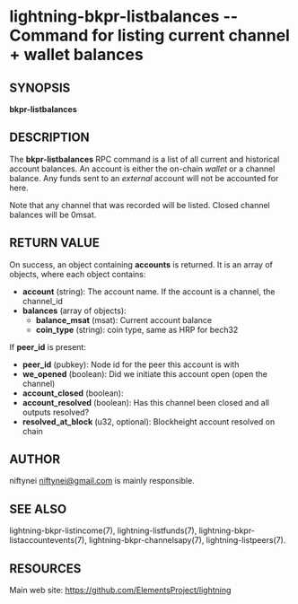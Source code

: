 lightning-bkpr-listbalances -- Command for listing current channel + wallet balances
===============================================================================

SYNOPSIS
--------

**bkpr-listbalances**

DESCRIPTION
-----------

The **bkpr-listbalances** RPC command is a list of all current and historical account balances. An account is either the on-chain *wallet* or a channel balance.
Any funds sent to an *external* account will not be accounted for here.

Note that any channel that was recorded will be listed. Closed channel balances
will be 0msat.

RETURN VALUE
------------

[comment]: # (GENERATE-FROM-SCHEMA-START)
On success, an object containing **accounts** is returned.  It is an array of objects, where each object contains:

- **account** (string): The account name. If the account is a channel, the channel_id
- **balances** (array of objects):
  - **balance_msat** (msat): Current account balance
  - **coin_type** (string): coin type, same as HRP for bech32

If **peer_id** is present:

  - **peer_id** (pubkey): Node id for the peer this account is with
  - **we_opened** (boolean): Did we initiate this account open (open the channel)
  - **account_closed** (boolean): 
  - **account_resolved** (boolean): Has this channel been closed and all outputs resolved?
  - **resolved_at_block** (u32, optional): Blockheight account resolved on chain

[comment]: # (GENERATE-FROM-SCHEMA-END)

AUTHOR
------

niftynei <niftynei@gmail.com> is mainly responsible.

SEE ALSO
--------

lightning-bkpr-listincome(7), lightning-listfunds(7),
lightning-bkpr-listaccountevents(7),
lightning-bkpr-channelsapy(7), lightning-listpeers(7).

RESOURCES
---------

Main web site: <https://github.com/ElementsProject/lightning>

[comment]: # ( SHA256STAMP:42302ecee2bab01fca04477e5b4d793f11757e0b7a2f43c6878ff8ecf857cc34)
